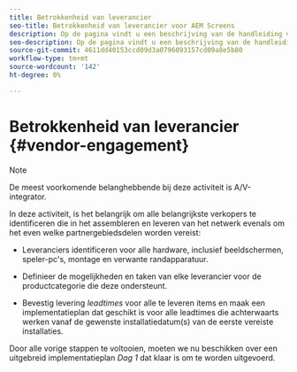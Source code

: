 ```yaml
---
title: Betrokkenheid van leverancier
seo-title: Betrokkenheid van leverancier voor AEM Screens
description: Op de pagina vindt u een beschrijving van de handleiding voor beste praktijken van de leverancier voor AEM Screens
seo-description: Op de pagina vindt u een beschrijving van de handleiding voor beste praktijken van de leverancier voor AEM Screens
source-git-commit: 4611dd40153ccd09d3a0796093157cd09a8e5b80
workflow-type: tm+mt
source-wordcount: '142'
ht-degree: 0%

---
```



# Betrokkenheid van leverancier {#vendor-engagement}

>[!NOTE]
>De meest voorkomende belanghebbende bij deze activiteit is A/V-integrator.

In deze activiteit, is het belangrijk om alle belangrijkste verkopers te identificeren die in het assembleren en leveren van het netwerk evenals om het even welke partnergebiedsdelen worden vereist:

* Leveranciers identificeren voor alle hardware, inclusief beeldschermen, speler-pc&#39;s, montage en verwante randapparatuur.

* Definieer de mogelijkheden en taken van elke leverancier voor de productcategorie die deze ondersteunt.

* Bevestig levering *leadtimes* voor alle te leveren items en maak een implementatieplan dat geschikt is voor alle leadtimes die achterwaarts werken vanaf de gewenste installatiedatum(s) van de eerste vereiste installaties.

Door alle vorige stappen te voltooien, moeten we nu beschikken over een uitgebreid implementatieplan *Dag 1* dat klaar is om te worden uitgevoerd.
